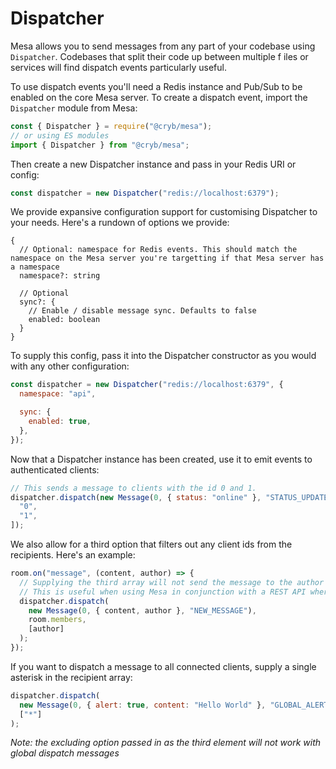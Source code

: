 # Dispatcher

Mesa allows you to send messages from any part of your codebase using
`Dispatcher`. Codebases that split their code up between multiple f iles or
services will find dispatch events particularly useful.

To use dispatch events you'll need a Redis instance and Pub/Sub to be enabled on
the core Mesa server. To create a dispatch event, import the `Dispatcher` module
from Mesa:

```js
const { Dispatcher } = require("@cryb/mesa");
// or using ES modules
import { Dispatcher } from "@cryb/mesa";
```

Then create a new Dispatcher instance and pass in your Redis URI or config:

```js
const dispatcher = new Dispatcher("redis://localhost:6379");
```

We provide expansive configuration support for customising Dispatcher to your
needs. Here's a rundown of options we provide:

```
{
  // Optional: namespace for Redis events. This should match the namespace on the Mesa server you're targetting if that Mesa server has a namespace
  namespace?: string

  // Optional
  sync?: {
    // Enable / disable message sync. Defaults to false
    enabled: boolean
  }
}
```

To supply this config, pass it into the Dispatcher constructor as you would with
any other configuration:

```js
const dispatcher = new Dispatcher("redis://localhost:6379", {
  namespace: "api",

  sync: {
    enabled: true,
  },
});
```

Now that a Dispatcher instance has been created, use it to emit events to
authenticated clients:

```js
// This sends a message to clients with the id 0 and 1.
dispatcher.dispatch(new Message(0, { status: "online" }, "STATUS_UPDATE"), [
  "0",
  "1",
]);
```

We also allow for a third option that filters out any client ids from the
recipients. Here's an example:

```js
room.on("message", (content, author) => {
  // Supplying the third array will not send the message to the author of the message.
  // This is useful when using Mesa in conjunction with a REST API where state has already been updates for the author
  dispatcher.dispatch(
    new Message(0, { content, author }, "NEW_MESSAGE"),
    room.members,
    [author]
  );
});
```

If you want to dispatch a message to all connected clients, supply a single
asterisk in the recipient array:

```js
dispatcher.dispatch(
  new Message(0, { alert: true, content: "Hello World" }, "GLOBAL_ALERT"),
  ["*"]
);
```

_Note: the excluding option passed in as the third element will not work with
global dispatch messages_

<!-- We also support dispatch events which are events not sent to clients but are used to handle client connections.
```js
// This disconnects an authenticated client with the id of 0.
dispatcher.dispatch(new DispatchEvent('DISCONNECT_CLIENT'), ['0'])
```

In the future we'll create an API for creating and handling custom dispatch events.

*Note: in the future we plan to migrate from Dispatcher connecting via Redis Pub/Sub to directly connecting to Mesa. The Dispatcher API is early, so please keep this in mind while writing implementations* -->
